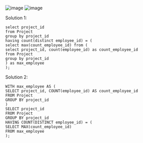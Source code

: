 ![image](https://github.com/user-attachments/assets/51044390-0128-464e-b14f-a353d1de2f33)
![image](https://github.com/user-attachments/assets/f4a616c4-71cd-4a16-bc99-22e65cf49c93)

Solution 1:
```
select project_id
from Project
group by project_id
having count(distinct employee_id) = (
select max(count_employee_id) from (
select project_id, count(employee_id) as count_employee_id
from Project
group by project_id
) as max_employee
);
```

Solution 2:
```
WITH max_employee AS (
SELECT project_id, COUNT(employee_id) AS count_employee_id
FROM Project
GROUP BY project_id
)
SELECT project_id
FROM Project
GROUP BY project_id
HAVING COUNT(DISTINCT employee_id) = (
SELECT MAX(count_employee_id)
FROM max_employee
);
```
